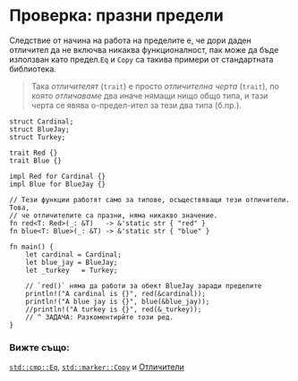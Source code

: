 # Проверка: празни предели

Следствие от начина на работа на пределите е, че дори даден отличител да
не включва никаква функционалност, пак може да бъде използван като предел.`Eq` и
`Copy` са такива примери от стандартната библиотека.

> Така *отличителят* (`trait`) е просто *отличителна черта* (`trait`), по която
  *отличаваме* два иначе нямащи нищо общо типа, и тази черта се явява
  о-предел-ител за тези два типа (б.пр.).

```rust,editable
struct Cardinal;
struct BlueJay;
struct Turkey;

trait Red {}
trait Blue {}

impl Red for Cardinal {}
impl Blue for BlueJay {}

// Тези функции работят само за типове, осъществяващи тези отличители. Това,
// че отличителите са празни, няма никакво значение. 
fn red<T: Red>(_: &T)   -> &'static str { "red" }
fn blue<T: Blue>(_: &T) -> &'static str { "blue" }

fn main() {
    let cardinal = Cardinal;
    let blue_jay = BlueJay;
    let _turkey   = Turkey;

    // `red()` няма да работи за обект BlueJay заради пределите
    println!("A cardinal is {}", red(&cardinal));
    println!("A blue jay is {}", blue(&blue_jay));
    //println!("A turkey is {}", red(&_turkey));
    // ^ ЗАДАЧА: Разкоментирйте този ред.
}
```

### Вижте също:

[`std::cmp::Eq`][eq], [`std::marker::Copy`][copy] и [Отличители][traits]

[eq]: https://doc.rust-lang.org/std/cmp/trait.Eq.html
[copy]: https://doc.rust-lang.org/std/marker/trait.Copy.html
[traits]: ../../trait.md
